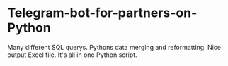 # Telegram-bot-for-partners-on-Python
Many different SQL querys. 
Pythons data merging and reformatting. 
Nice output Excel file. 
It's all in one Python script.
